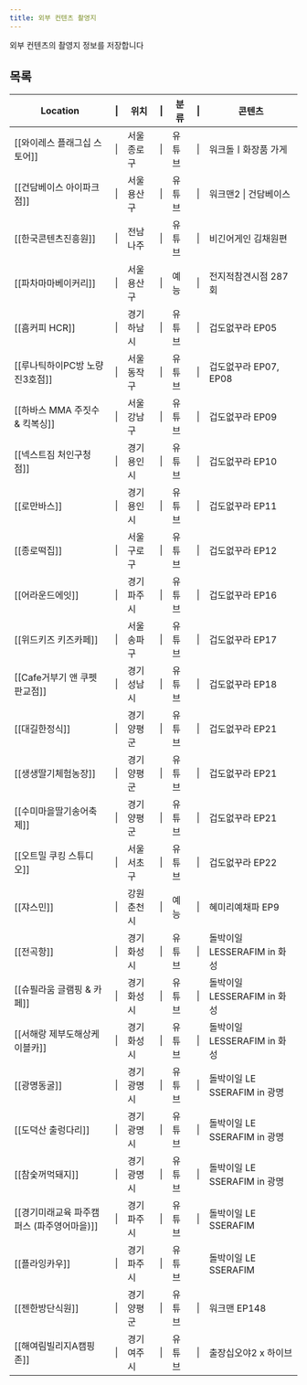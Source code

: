 ```yaml
---
title: 외부 컨텐츠 촬영지
---
```

외부 컨텐츠의 촬영지 정보를 저장합니다

## 목록

| Location                  | \|  | 위치     | \|  | 분류  | \|  | 콘텐츠                    |
| ------------------------- | --- | ------ | --- | --- | --- | ---------------------- |
| [[와이레스 플래그십 스토어]]         | \|  | 서울 종로구 | \|  | 유튜브 | \|  | 워크돌ㅣ화장품 가게             |
| [[건담베이스 아이파크점]]           | \|  | 서울 용산구 | \|  | 유튜브 | \|  | 워크맨2 \| 건담베이스          |
| [[한국콘텐츠진흥원]]              | \|  | 전남 나주  | \|  | 유튜브 | \|  | 비긴어게인 김채원편             |
| [[파차마마베이커리]]              | \|  | 서울 용산구 | \|  | 예능  | \|  | 전지적참견시점 287회           |
| [[흠커피 HCR]]               | \|  | 경기 하남시 | \|  | 유튜브 | \|  | 겁도없꾸라 EP05             |
| [[루나틱하이PC방 노량진3호점]]       | \|  | 서울 동작구 | \|  | 유튜브 | \|  | 겁도없꾸라 EP07, EP08       |
| [[하바스 MMA 주짓수 & 킥복싱]]     | \|  | 서울 강남구 | \|  | 유튜브 | \|  | 겁도없꾸라 EP09             |
| [[넥스트짐 처인구청점]]            | \|  | 경기 용인시 | \|  | 유튜브 | \|  | 겁도없꾸라 EP10             |
| [[로만바스]]                  | \|  | 경기 용인시 | \|  | 유튜브 | \|  | 겁도없꾸라 EP11             |
| [[종로떡집]]                  | \|  | 서울 구로구 | \|  | 유튜브 | \|  | 겁도없꾸라 EP12             |
| [[어라운드에잇]]                | \|  | 경기 파주시 | \|  | 유튜브 | \|  | 겁도없꾸라 EP16             |
| [[위드키즈 키즈카페]]             | \|  | 서울 송파구 | \|  | 유튜브 | \|  | 겁도없꾸라 EP17             |
| [[Cafe거부기 앤 쿠펫 판교점]]      | \|  | 경기 성남시 | \|  | 유튜브 | \|  | 겁도없꾸라 EP18             |
| [[대길한정식]]                 | \|  | 경기 양평군 | \|  | 유튜브 | \|  | 겁도없꾸라 EP21             |
| [[생생딸기체험농장]]              | \|  | 경기 양평군 | \|  | 유튜브 | \|  | 겁도없꾸라 EP21             |
| [[수미마을딸기송어축제]]            | \|  | 경기 양평군 | \|  | 유튜브 | \|  | 겁도없꾸라 EP21             |
| [[오트밀 쿠킹 스튜디오]]           | \|  | 서울 서초구 | \|  | 유튜브 | \|  | 겁도없꾸라 EP22             |
| [[쟈스민]]                   | \|  | 강원 춘천시 | \|  | 예능  | \|  | 혜미리예채파 EP9             |
| [[전곡항]]                   | \|  | 경기 화성시 | \|  | 유튜브 | \|  | 돌박이일 LESSERAFIM in 화성  |
| [[슈필라움 글램핑 & 카페]]         | \|  | 경기 화성시 | \|  | 유튜브 | \|  | 돌박이일 LESSERAFIM in 화성  |
| [[서해랑 제부도해상케이블카]]         | \|  | 경기 화성시 | \|  | 유튜브 | \|  | 돌박이일 LESSERAFIM in 화성  |
| [[광명동굴]]                  | \|  | 경기 광명시 | \|  | 유튜브 | \|  | 돌박이일 LE SSERAFIM in 광명 |
| [[도덕산 출렁다리]]              | \|  | 경기 광명시 | \|  | 유튜브 | \|  | 돌박이일 LE SSERAFIM in 광명 |
| [[참숯꺼먹돼지]]                | \|  | 경기 광명시 | \|  | 유튜브 | \|  | 돌박이일 LE SSERAFIM in 광명 |
| [[경기미래교육 파주캠퍼스 (파주영어마을)]] | \|  | 경기 파주시 | \|  | 유튜브 | \|  | 돌박이일 LE SSERAFIM       |
| [[플라잉카우]]                 | \|  | 경기 파주시 | \|  | 유튜브 |     | 돌박이일 LE SSERAFIM       |
| [[젠한방단식원]]                | \|  | 경기 양평군 | \|  | 유튜브 | \|  | 워크맨 EP148              |
| [[해여림빌리지A캠핑존]]            | \|  | 경기 여주시 | \|  | 유튜브 | \|  | 출장십오야2 x 하이브           |

